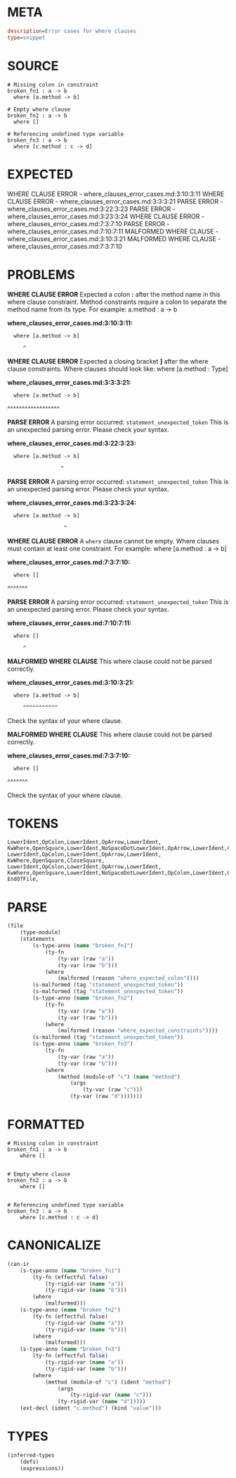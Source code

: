 # META
~~~ini
description=Error cases for where clauses
type=snippet
~~~
# SOURCE
~~~roc
# Missing colon in constraint
broken_fn1 : a -> b
  where [a.method -> b]

# Empty where clause
broken_fn2 : a -> b
  where []

# Referencing undefined type variable
broken_fn3 : a -> b
  where [c.method : c -> d]
~~~
# EXPECTED
WHERE CLAUSE ERROR - where_clauses_error_cases.md:3:10:3:11
WHERE CLAUSE ERROR - where_clauses_error_cases.md:3:3:3:21
PARSE ERROR - where_clauses_error_cases.md:3:22:3:23
PARSE ERROR - where_clauses_error_cases.md:3:23:3:24
WHERE CLAUSE ERROR - where_clauses_error_cases.md:7:3:7:10
PARSE ERROR - where_clauses_error_cases.md:7:10:7:11
MALFORMED WHERE CLAUSE - where_clauses_error_cases.md:3:10:3:21
MALFORMED WHERE CLAUSE - where_clauses_error_cases.md:7:3:7:10
# PROBLEMS
**WHERE CLAUSE ERROR**
Expected a colon **:** after the method name in this where clause constraint.
Method constraints require a colon to separate the method name from its type.
For example:     a.method : a -> b

**where_clauses_error_cases.md:3:10:3:11:**
```roc
  where [a.method -> b]
```
         ^


**WHERE CLAUSE ERROR**
Expected a closing bracket **]** after the where clause constraints.
Where clauses should look like:     where [a.method : Type]

**where_clauses_error_cases.md:3:3:3:21:**
```roc
  where [a.method -> b]
```
  ^^^^^^^^^^^^^^^^^^


**PARSE ERROR**
A parsing error occurred: `statement_unexpected_token`
This is an unexpected parsing error. Please check your syntax.

**where_clauses_error_cases.md:3:22:3:23:**
```roc
  where [a.method -> b]
```
                     ^


**PARSE ERROR**
A parsing error occurred: `statement_unexpected_token`
This is an unexpected parsing error. Please check your syntax.

**where_clauses_error_cases.md:3:23:3:24:**
```roc
  where [a.method -> b]
```
                      ^


**WHERE CLAUSE ERROR**
A `where` clause cannot be empty.
Where clauses must contain at least one constraint.
For example:
        where [a.method : a -> b]

**where_clauses_error_cases.md:7:3:7:10:**
```roc
  where []
```
  ^^^^^^^


**PARSE ERROR**
A parsing error occurred: `statement_unexpected_token`
This is an unexpected parsing error. Please check your syntax.

**where_clauses_error_cases.md:7:10:7:11:**
```roc
  where []
```
         ^


**MALFORMED WHERE CLAUSE**
This where clause could not be parsed correctly.

**where_clauses_error_cases.md:3:10:3:21:**
```roc
  where [a.method -> b]
```
         ^^^^^^^^^^^

Check the syntax of your where clause.

**MALFORMED WHERE CLAUSE**
This where clause could not be parsed correctly.

**where_clauses_error_cases.md:7:3:7:10:**
```roc
  where []
```
  ^^^^^^^

Check the syntax of your where clause.

# TOKENS
~~~zig
LowerIdent,OpColon,LowerIdent,OpArrow,LowerIdent,
KwWhere,OpenSquare,LowerIdent,NoSpaceDotLowerIdent,OpArrow,LowerIdent,CloseSquare,
LowerIdent,OpColon,LowerIdent,OpArrow,LowerIdent,
KwWhere,OpenSquare,CloseSquare,
LowerIdent,OpColon,LowerIdent,OpArrow,LowerIdent,
KwWhere,OpenSquare,LowerIdent,NoSpaceDotLowerIdent,OpColon,LowerIdent,OpArrow,LowerIdent,CloseSquare,
EndOfFile,
~~~
# PARSE
~~~clojure
(file
	(type-module)
	(statements
		(s-type-anno (name "broken_fn1")
			(ty-fn
				(ty-var (raw "a"))
				(ty-var (raw "b")))
			(where
				(malformed (reason "where_expected_colon"))))
		(s-malformed (tag "statement_unexpected_token"))
		(s-malformed (tag "statement_unexpected_token"))
		(s-type-anno (name "broken_fn2")
			(ty-fn
				(ty-var (raw "a"))
				(ty-var (raw "b")))
			(where
				(malformed (reason "where_expected_constraints"))))
		(s-malformed (tag "statement_unexpected_token"))
		(s-type-anno (name "broken_fn3")
			(ty-fn
				(ty-var (raw "a"))
				(ty-var (raw "b")))
			(where
				(method (module-of "c") (name "method")
					(args
						(ty-var (raw "c")))
					(ty-var (raw "d")))))))
~~~
# FORMATTED
~~~roc
# Missing colon in constraint
broken_fn1 : a -> b
	where []


# Empty where clause
broken_fn2 : a -> b
	where []


# Referencing undefined type variable
broken_fn3 : a -> b
	where [c.method : c -> d]
~~~
# CANONICALIZE
~~~clojure
(can-ir
	(s-type-anno (name "broken_fn1")
		(ty-fn (effectful false)
			(ty-rigid-var (name "a"))
			(ty-rigid-var (name "b")))
		(where
			(malformed)))
	(s-type-anno (name "broken_fn2")
		(ty-fn (effectful false)
			(ty-rigid-var (name "a"))
			(ty-rigid-var (name "b")))
		(where
			(malformed)))
	(s-type-anno (name "broken_fn3")
		(ty-fn (effectful false)
			(ty-rigid-var (name "a"))
			(ty-rigid-var (name "b")))
		(where
			(method (module-of "c") (ident "method")
				(args
					(ty-rigid-var (name "c")))
				(ty-rigid-var (name "d")))))
	(ext-decl (ident "c.method") (kind "value")))
~~~
# TYPES
~~~clojure
(inferred-types
	(defs)
	(expressions))
~~~
